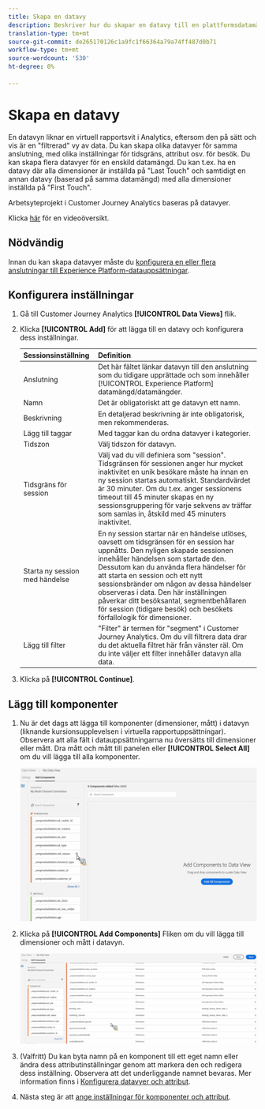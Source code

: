 ```yaml
---
title: Skapa en datavy
description: Beskriver hur du skapar en datavy till en plattformsdatamängd i Customer Journey Analytics (CJA).
translation-type: tm+mt
source-git-commit: de265170126c1a9fc1f66364a79a74ff487d0b71
workflow-type: tm+mt
source-wordcount: '530'
ht-degree: 0%

---
```



# Skapa en datavy

En datavyn liknar en virtuell rapportsvit i Analytics, eftersom den på sätt och vis är en &quot;filtrerad&quot; vy av data. Du kan skapa olika datavyer för samma anslutning, med olika inställningar för tidsgräns, attribut osv. för besök. Du kan skapa flera datavyer för en enskild datamängd. Du kan t.ex. ha en datavy där alla dimensioner är inställda på &quot;Last Touch&quot; och samtidigt en annan datavy (baserad på samma datamängd) med alla dimensioner inställda på &quot;First Touch&quot;.

Arbetsyteprojekt i Customer Journey Analytics baseras på datavyer.

Klicka [här](https://docs.adobe.com/content/help/en/platform-learn/tutorials/cja/basic-configuration-for-data-views.html) för en videoöversikt.

## Nödvändig

Innan du kan skapa datavyer måste du [konfigurera en eller flera anslutningar till Experience Platform-datauppsättningar](/help/connections/create-connection.md).

## Konfigurera inställningar

1. Gå till Customer Journey Analytics **[!UICONTROL Data Views]** flik.

1. Klicka **[!UICONTROL Add]** för att lägga till en datavy och konfigurera dess inställningar.

   | Sessionsinställning | Definition |
   |---|---|
   | Anslutning | Det här fältet länkar datavyn till den anslutning som du tidigare upprättade och som innehåller [!UICONTROL Experience Platform] datamängd/datamängder. |
   | Namn | Det är obligatoriskt att ge datavyn ett namn. |
   | Beskrivning | En detaljerad beskrivning är inte obligatorisk, men rekommenderas. |
   | Lägg till taggar | Med taggar kan du ordna datavyer i kategorier. |
   | Tidszon | Välj tidszon för datavyn. |
   | Tidsgräns för session | Välj vad du vill definiera som &quot;session&quot;. Tidsgränsen för sessionen anger hur mycket inaktivitet en unik besökare måste ha innan en ny session startas automatiskt. Standardvärdet är 30 minuter. Om du t.ex. anger sessionens timeout till 45 minuter skapas en ny sessionsgruppering för varje sekvens av träffar som samlas in, åtskild med 45 minuters inaktivitet. <!--This setting impacts not only your visit counts, but also how visit segment containers are evaluated, and the visit expiration logic for any eVars expiring on visit. Decreasing the session timeout will likely increase the total number of visits in your reporting, while increasing the visit timeout will likely decrease the total number of visits in your reporting. This needs to be reviewed.--> |
   | Starta ny session med händelse | En ny session startar när en händelse utlöses, oavsett om tidsgränsen för en session har uppnåtts. Den nyligen skapade sessionen innehåller händelsen som startade den. Dessutom kan du använda flera händelser för att starta en session och ett nytt sessionsbränder om någon av dessa händelser observeras i data. Den här inställningen påverkar ditt besöksantal, segmentbehållaren för session (tidigare besök) och besökets förfallologik för dimensioner. |
   | Lägg till filter | &quot;Filter&quot; är termen för &quot;segment&quot; i Customer Journey Analytics. Om du vill filtrera data drar du det aktuella filtret här från vänster räl. Om du inte väljer ett filter innehåller datavyn alla data. |

1. Klicka på **[!UICONTROL Continue]**.

## Lägg till komponenter

1. Nu är det dags att lägga till komponenter (dimensioner, mått) i datavyn (liknande kursionsupplevelsen i virtuella rapportuppsättningar). Observera att alla fält i datauppsättningarna nu översätts till dimensioner eller mått. Dra mått och mått till panelen eller **[!UICONTROL Select All]** om du vill lägga till alla komponenter.

   ![](assets/add-all-components.png)

1. Klicka på **[!UICONTROL Add Components]** Fliken om du vill lägga till dimensioner och mått i datavyn.

   ![](assets/add-all-components2.png)

1. (Valfritt) Du kan byta namn på en komponent till ett eget namn eller ändra dess attributinställningar genom att markera den och redigera dess inställning. Observera att det underliggande namnet bevaras. Mer information finns i [Konfigurera datavyer och attribut](/help/data-views/configure-dataviews.md).

1. Nästa steg är att [ange inställningar för komponenter och attribut](/help/data-views/configure-dataviews.md).